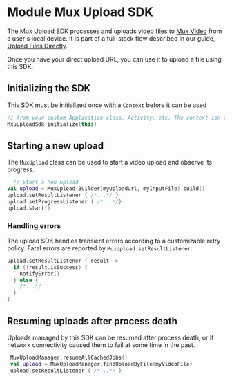 # Module Mux Upload SDK

The Mux Upload SDK processes and uploads video files to [Mux Video](https://www.mux.com/) from a
user's local
device. It is part of a full-stack flow described in our
guide, [Upload Files Directly](https://docs.mux.com/guides/video/upload-files-directly).

Once you have your direct upload URL, you can use it to upload a file using this SDK.

## Initializing the SDK

This SDK must be initialized once with a `Context` before it can be used

```kotlin
// from your custom Application class, Activity, etc. The context isn't saved
MxuUploadSdk.initialize(this)
```

## Starting a new upload

The `MuxUpload` class can be used to start a video upload and observe its progress.

```kotlin
  // Start a new upload
val upload = MuxUpload.Builder(myUploadUrl, myInputFile).build()
upload.setResultListener { /*...*/ }
upload.setProgressListener { /*...*/}
upload.start()
```

### Handling errors

The upload SDK handles transient errors according to a customizable retry policy. Fatal errors are
reported by `MuxUpload.setResultListener`. 

```kotlin
upload.setResultListener { result ->
  if (!result.isSuccess) {
    notifyError()
  } else {
    /*...*/
  }
}
```

## Resuming uploads after process death

Uploads managed by this SDK can be resumed after process death, or if network connectivity caused 
them to fail at some time in the past.
```kotlin
 MuxUploadManager.resumeAllCachedJobs()
 val upload = MuxUploadManager.findUploadByFile(myVideoFile)
 upload.setResultListener { /*...*/ }
```

